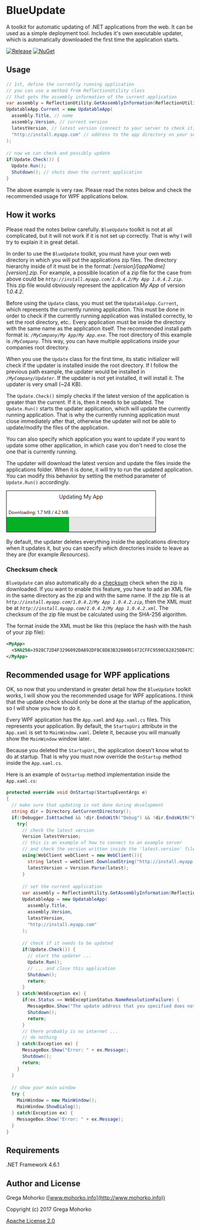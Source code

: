 # BlueUpdate
A toolkit for automatic updating of .NET applications from the web. It can be used as a simple deployment tool. Includes it's own executable updater, which is automatically downloaded the first time the application starts.

[![Release](https://img.shields.io/github/release/GregaMohorko/BlueUpdate.svg?style=flat-square)](https://github.com/GregaMohorko/BlueUpdate/releases/latest)
[![NuGet](https://img.shields.io/nuget/v/BlueUpdate.svg?style=flat-square)](https://www.nuget.org/packages/BlueUpdate)

## Usage
```C#
// 1st, define the currently running application
// you can use a method from ReflectionUtility class
// that gets the assembly information of the current application
var assembly = ReflectionUtility.GetAssemblyInformation(ReflectionUtility.AssemblyType.Application);
UpdatableApp.Current = new UpdatableApp(
  assembly.Title, // name
  assembly.Version, // current version
  latestVersion, // latest version (connect to your server to check it)
  "http://install.myapp.com" // address to the app directory on your server with the zip files
);

// now we can check and possibly update
if(Update.Check()) {
  Update.Run();
  Shutdown(); // shuts down the current application
}
```

The above example is very raw. Please read the notes below and check the recommended usage for WPF applications below.

## How it works
Please read the notes below carefully. `BlueUpdate` toolkit is not at all complicated, but it will not work if it is not set up correctly. That is why I will try to explain it in great detail.

In order to use the `BlueUpdate` toolkit, you must have your own web directory in which you will put the applications zip files. The directory hierarchy inside of it must be in the format: *[version]/[appName] [version].zip*. For example, a possible location of a zip file for the case from above could be *`http://install.myapp.com/1.0.4.2/My App 1.0.4.2.zip`*. This zip file would obviously represent the application *My App* of version *1.0.4.2*.

Before using the `Update` class, you must set the `UpdatableApp.Current`, which represents the currently running application. This must be done in order to check if the currently running application was installed correctly, to set the root directory, etc.. Every application must be inside the directory with the same name as the application itself. The recommended install path format is: *`/MyCompany/My App/My App.exe`*. The root directory of this example is *`/MyCompany`*. This way, you can have multiple applications inside your companies root directory.

When you use the `Update` class for the first time, its static initializer will check if the updater is installed inside the root directory. If I follow the previous path example, the updater would be installed in *`/MyCompany/Updater`*. If the updater is not yet installed, it will install it. The updater is very small (~24 KB).

The `Update.Check()` simply checks if the latest version of the application is greater than the current. If it is, then it needs to be updated.
The `Update.Run()` starts the updater application, which will update the currently running application. That is why the currently running application must close immediately after that, otherwise the updater will not be able to update/modify the files of the application.

You can also specify which application you want to update if you want to update some other application, in which case you don't need to close the one that is currently running.

The updater will download the latest version and update the files inside the applications folder. When it is done, it will try to run the updated application. You can modify this behavior by setting the method parameter of `Update.Run()` accordingly.

![Updater screenshot](/Documentation/Screenshots/Updater%20Screenshot.png?raw=true "Screenshot of the updater while updating 'My App' example application")

By default, the updater deletes everything inside the applications directory when it updates it, but you can specify which directories inside to leave as they are (for example *Resources*).

### Checksum check
`BlueUpdate` can also automatically do a [checksum](https://en.wikipedia.org/wiki/Checksum) check when the zip is downloaded. If you want to enable this feature, you have to add an XML file in the same directory as the zip and with the same name. If the zip file is at *`http://install.myapp.com/1.0.4.2/My App 1.0.4.2.zip`*, then the XML must be at *`http://install.myapp.com/1.0.4.2/My App 1.0.4.2.xml`*. The checksum of the zip file must be calculated using the SHA-256 algorithm.

The format inside the XML must be like this (replace the hash with the hash of your zip file):
```XML
<MyApp>
  <SHA256>3928C72D4F3296092DA892DFBC8D83B32880D1472CFFC9598C62825DB47C3B4F</SHA256>
</MyApp>
```

## Recommended usage for WPF applications
OK, so now that you understand in greater detail how the `BlueUpdate` toolkit works, I will show you the recommended usage for WPF applications. I think that the update check should only be done at the startup of the application, so I will show you how to do it.

Every WPF application has the `App.xaml` and `App.xaml.cs` files. This represents your application. By default, the `StartupUri` attribute in the `App.xaml` is set to `MainWindow.xaml`. Delete it, because you will manually show the `MainWindow` window later.

Because you deleted the `StartupUri`, the application doesn't know what to do at startup. That is why you must now override the `OnStartup` method inside the `App.xaml.cs`.

Here is an example of `OnStartup` method implementation inside the `App.xaml.cs`:

```C#
protected override void OnStartup(StartupEventArgs e)
{
  // make sure that updating is not done during development
  string dir = Directory.GetCurrentDirectory();
  if(!Debugger.IsAttached && !dir.EndsWith("Debug") && !dir.EndsWith("Release")) {
    try{
      // check the latest version
      Version latestVersion;
      // this is an example of how to connect to an example server
      // and check the version written inside the 'latest.version' file
      using(WebClient webClient = new WebClient()){
        string latest = webClient.DownloadString("http://install.myapp.com/latest.version");
        latestVersion = Version.Parse(latest);
      }
      
      // set the current application
      var assembly = ReflectionUtility.GetAssemblyInformation(ReflectionUtility.AssemblyType.Application);
      UpdatableApp = new UpdatableApp(
        assembly.Title,
        assembly.Version,
        latestVersion,
        "http://install.myapp.com"
      );
      
      // check if it needs to be updated
      if(Update.Check()) {
        // start the updater ...
        Update.Run();
        // ... and close this application
        Shutdown();
        return;
      }
    } catch(WebException ex) {
      if(ex.Status == WebExceptionStatus.NameResolutionFailure) {
        MessageBox.Show("The update address that you specified does not exist.");
        Shutdown();
        return;
      }
      // there probably is no internet ...
      // do nothing
    } catch(Exception ex) {
      MessageBox.Show("Error: " + ex.Message);
      Shutdown();
      return;
    }
  }
  
  // show your main window
  try {
    MainWindow = new MainWindow();
    MainWindow.ShowDialog();
  } catch(Exception ex) {
    MessageBox.Show("Error: " + ex.Message);
  }
}
```

## Requirements
.NET Framework 4.6.1

## Author and License
Grega Mohorko ([www.mohorko.info](http://www.mohorko.info))

Copyright (c) 2017 Grega Mohorko

[Apache License 2.0](./LICENSE)
